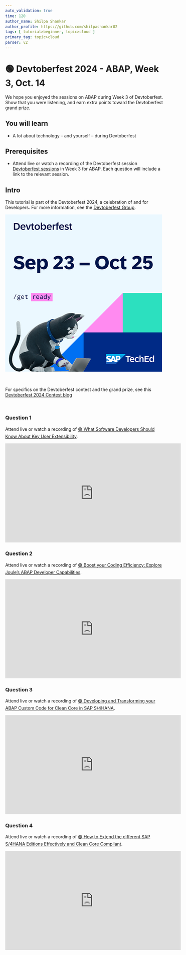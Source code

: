 ```yaml
---
auto_validation: true
time: 120
author_name: Shilpa Shankar
author_profile: https://github.com/shilpashankar02
tags: [ tutorial>beginner, topic>cloud ]
primary_tag: topic>cloud
parser: v2
---
```


# 🟢 Devtoberfest 2024 - ABAP, Week 3, Oct. 14
<!-- description --> We hope you enjoyed the sessions on ABAP during Week 3 of Devtoberfest. Show that you were listening, and earn extra points toward the Devtoberfest grand prize. 
 
## You will learn
- A lot about technology – and yourself – during Devtoberfest

## Prerequisites
- Attend live or watch a recording of the Devtoberfest session [Devtoberfest sessions](https://community.sap.com/t5/devtoberfest/eb-p/devtoberfest-events) in Week 3 for ABAP. Each question will include a link to the relevant session. 


## Intro
This tutorial is part of the Devtoberfest 2024, a celebration of and for Developers. For more information, see the [Devtoberfest Group](https://groups.community.sap.com/t5/devtoberfest/gh-p/Devtoberfest).

![Devtoberfest](promo-image-kasimir-square.png)

&nbsp;

For specifics on the Devtoberfest contest and the grand prize, see this [Devtoberfest 2024 Contest blog](https://community.sap.com/t5/devtoberfest-blog-posts/devtoberfest-2024-contest/ba-p/13781593)

&nbsp;

### Question 1 

Attend live or watch a recording of [🟢 What Software Developers Should Know About Key User Extensibility](https://www.youtube.com/watch?v=HQPXI1Ba-Gk). 

<iframe width="560" height="315" src="https://www.youtube.com/embed/HQPXI1Ba-Gk" frameborder="0" allowfullscreen></iframe>

### Question 2 

Attend live or watch a recording of [🟢 Boost your Coding Efficiency: Explore Joule’s ABAP Developer Capabilities](https://www.youtube.com/watch?v=W1B8CWprDFM). 

<iframe width="560" height="315" src="https://www.youtube.com/embed/W1B8CWprDFM" frameborder="0" allowfullscreen></iframe>

### Question 3 

Attend live or watch a recording of [🟢 Developing and Transforming your ABAP Custom Code for Clean Core in SAP S/4HANA](https://www.youtube.com/watch?v=PVCxotz4t2A). 

<iframe width="560" height="315" src="https://www.youtube.com/embed/PVCxotz4t2A" frameborder="0" allowfullscreen></iframe>

### Question 4 

Attend live or watch a recording of [🟢 How to Extend the different SAP S/4HANA Editions Effectively and Clean Core Compliant](https://www.youtube.com/watch?v=BM09AExkT_g). 

<iframe width="560" height="315" src="https://www.youtube.com/embed/BM09AExkT_g" frameborder="0" allowfullscreen></iframe>

